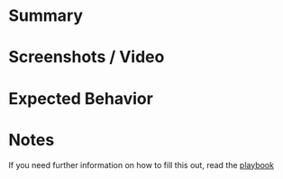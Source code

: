 # Summary

# Screenshots / Video

# Expected Behavior

# Notes

If you need further information on how to fill this out, read the [playbook](https://playbook-staging.notch8.com/en/notch8/process/merge-requests)
